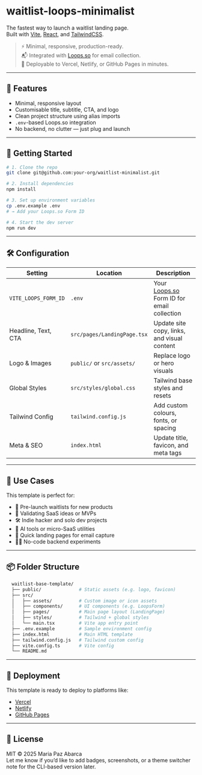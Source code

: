 # waitlist-loops-minimalist

The fastest way to launch a waitlist landing page.  
Built with [Vite](https://vitejs.dev/), [React](https://react.dev/), and [TailwindCSS](https://tailwindcss.com/).

> ⚡️ Minimal, responsive, production-ready.  
> 📬 Integrated with [Loops.so](https://loops.so) for email collection.  
> 🚀 Deployable to Vercel, Netlify, or GitHub Pages in minutes.

---

## 🧱 Features

- Minimal, responsive layout
- Customisable title, subtitle, CTA, and logo
- Clean project structure using alias imports
- `.env`-based Loops.so integration
- No backend, no clutter — just plug and launch

---

## 🚀 Getting Started

```bash
# 1. Clone the repo
git clone git@github.com:your-org/waitlist-minimalist.git

# 2. Install dependencies
npm install

# 3. Set up environment variables
cp .env.example .env
# → Add your Loops.so Form ID

# 4. Start the dev server
npm run dev
```

---

## 🛠 Configuration

| Setting        | Location               | Description                                 |
|----------------|------------------------|---------------------------------------------|
| `VITE_LOOPS_FORM_ID` | `.env`                | Your [Loops.so](https://loops.so) Form ID for email collection |
| Headline, Text, CTA | `src/pages/LandingPage.tsx` | Update site copy, links, and visual content |
| Logo & Images  | `public/` or `src/assets/` | Replace logo or hero visuals                |
| Global Styles  | `src/styles/global.css` | Tailwind base styles and resets             |
| Tailwind Config| `tailwind.config.js`    | Add custom colours, fonts, or spacing       |
| Meta & SEO     | `index.html`            | Update title, favicon, and meta tags        |

---

## 🧠 Use Cases

This template is perfect for:

- 🚀 Pre-launch waitlists for new products
- 🧪 Validating SaaS ideas or MVPs
- 🛠 Indie hacker and solo dev projects
- 🤖 AI tools or micro-SaaS utilities
- 📩 Quick landing pages for email capture
- 🧘‍♀️ No-code backend experiments

---

## 📦 Folder Structure

```bash
  waitlist-base-template/
  ├── public/              # Static assets (e.g. logo, favicon)
  ├── src/
  │   ├── assets/          # Custom image or icon assets
  │   ├── components/      # UI components (e.g. LoopsForm)
  │   ├── pages/           # Main page layout (LandingPage)
  │   ├── styles/          # Tailwind + global styles
  │   └── main.tsx         # Vite app entry point
  ├── .env.example         # Sample environment config
  ├── index.html           # Main HTML template
  ├── tailwind.config.js   # Tailwind custom config
  ├── vite.config.ts       # Vite config
  └── README.md
```

---

## 🚀 Deployment

This template is ready to deploy to platforms like:

- [Vercel](https://vercel.com/)
- [Netlify](https://www.netlify.com/)
- [GitHub Pages](https://pages.github.com/)

---

## 🪪 License

MIT © 2025 Maria Paz Abarca
</br>
Let me know if you’d like to add badges, screenshots, or a theme switcher note for the CLI-based version later.
